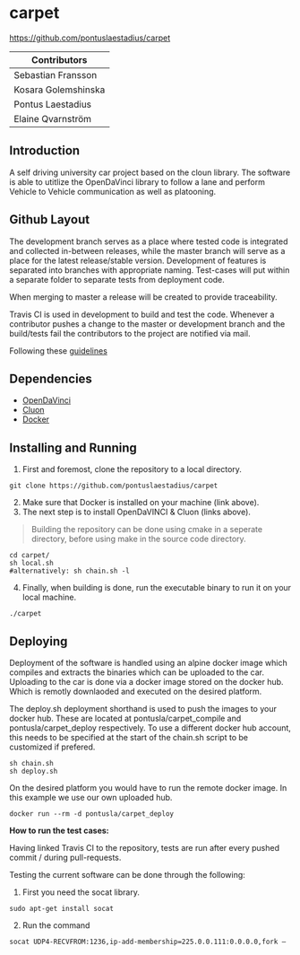 # carpet

https://github.com/pontuslaestadius/carpet


| Contributors        |
| ------------------- |
| Sebastian Fransson  |
| Kosara Golemshinska |
| Pontus Laestadius   |
| Elaine Qvarnström   |

## Introduction
A self driving university car project based on the cloun library. The software is able to utitlize the OpenDaVinci library to follow a lane and perform Vehicle to Vehicle communication as well as platooning.


## Github Layout
The development branch serves as a place where tested code is integrated and collected in-between releases, while the master branch will serve as a place for the latest release/stable version.
Development of features is separated into branches with appropriate naming.
Test-cases will put within a separate folder to separate tests from deployment code.

When merging to master a release will be created to provide traceability.

Travis CI is used in development to build and test the code. Whenever a contributor pushes a change to the master or development branch and the build/tests fail the contributors to the project are notified via mail. 

Following these [guidelines](http://nvie.com/posts/a-successful-git-branching-model/)

## Dependencies
* [OpenDaVinci](https://github.com/se-research/OpenDaVINCI)
* [Cluon](https://github.com/chrberger/libcluon)
* [Docker](https://www.docker.com/)

## Installing and Running

1. First and foremost, clone the repository to a local directory.
```
git clone https://github.com/pontuslaestadius/carpet
```
2. Make sure that Docker is installed on your machine (link above).
3. The next step is to install OpenDaVINCI & Cluon (links above).

> Building the repository can be done using cmake in a seperate directory, before using make in the source code directory.
```
cd carpet/
sh local.sh 
#alternatively: sh chain.sh -l
```

4. Finally, when building is done, run the executable binary to run it on your local machine.
```
./carpet
```

## Deploying
Deployment of the software is handled using an alpine docker image which compiles and extracts the binaries which can be uploaded to the car.
Uploading to the car is done via a docker image stored on the docker hub.  Which is remotly downlaoded and executed on the desired platform.

The deploy.sh deployment shorthand is used to push the images to your docker hub. These are located at pontusla/carpet_compile and pontusla/carpet_deploy respectively.
To use a different docker hub account, this needs to be specified at the start of the chain.sh script to be customized if prefered.
```
sh chain.sh
sh deploy.sh
```

On the desired platform you would have to run the remote docker image. In this example we use our own uploaded hub.
```
docker run --rm -d pontusla/carpet_deploy
```

**How to run the test cases:**

Having linked Travis CI to the repository, tests are run after every pushed commit / during pull-requests.

Testing the current software can be done through the following:

1. First you need the socat library.
```
sudo apt-get install socat
```
2. Run the command
```
socat UDP4-RECVFROM:1236,ip-add-membership=225.0.0.111:0.0.0.0,fork – 
```


